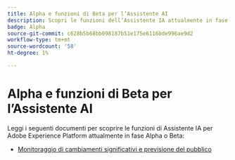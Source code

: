 ```yaml
---
title: Alpha e funzioni di Beta per l’Assistente AI
description: Scopri le funzioni dell’Assistente IA attualmente in fase Alpha o Beta.
badge: Alpha
source-git-commit: c628b5b68bb098187b51e175e6116bde996ae9d2
workflow-type: tm+mt
source-wordcount: '58'
ht-degree: 1%

---
```


# Alpha e funzioni di Beta per l’Assistente AI

Leggi i seguenti documenti per scoprire le funzioni di Assistente IA per Adobe Experience Platform attualmente in fase Alpha o Beta:

* [Monitoraggio di cambiamenti significativi e previsione del pubblico](./audience-forecasting.md)